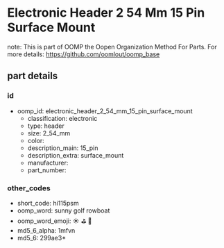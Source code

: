 # Electronic Header 2 54 Mm 15 Pin Surface Mount  

note: This is part of OOMP the Oopen Organization Method For Parts. For more details: https://github.com/oomlout/oomp_base

##  part details





### id
* oomp_id: electronic_header_2_54_mm_15_pin_surface_mount
  * classification: electronic
  * type: header
  * size: 2_54_mm
  * color: 
  * description_main: 15_pin
  * description_extra: surface_mount
  * manufacturer: 
  * part_number: 

### other_codes
* short_code: hi115psm
* oomp_word: sunny golf rowboat
* oomp_word_emoji: :sunny: :golf: :rowboat:
* md5_6_alpha: 1mfvn
* md5_6: 299ae3* 